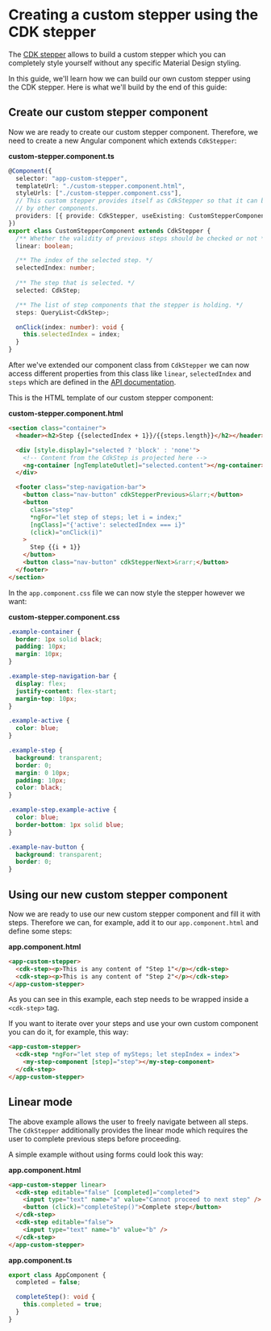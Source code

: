 # Creating a custom stepper using the CDK stepper

The [CDK stepper](https://material.angular.io/cdk/stepper/overview) allows to build a custom stepper which you can completely style yourself without any specific Material Design styling.

In this guide, we'll learn how we can build our own custom stepper using the CDK stepper. Here is what we'll build by the end of this guide:

<!-- example(cdk-custom-stepper-without-form) -->

## Create our custom stepper component

Now we are ready to create our custom stepper component. Therefore, we need to create a new Angular component which extends `CdkStepper`:

**custom-stepper.component.ts**

```ts
@Component({
  selector: "app-custom-stepper",
  templateUrl: "./custom-stepper.component.html",
  styleUrls: ["./custom-stepper.component.css"],
  // This custom stepper provides itself as CdkStepper so that it can be recognized
  // by other components.
  providers: [{ provide: CdkStepper, useExisting: CustomStepperComponent }]
})
export class CustomStepperComponent extends CdkStepper {
  /** Whether the validity of previous steps should be checked or not */
  linear: boolean;

  /** The index of the selected step. */
  selectedIndex: number;
  
  /** The step that is selected. */
  selected: CdkStep;

  /** The list of step components that the stepper is holding. */
  steps: QueryList<CdkStep>;

  onClick(index: number): void {
    this.selectedIndex = index;
  }
}
```

After we've extended our component class from `CdkStepper` we can now access different properties from this class like `linear`, `selectedIndex` and `steps` which are defined in the [API documentation](https://material.angular.io/cdk/stepper/api#CdkStepper).

This is the HTML template of our custom stepper component:

**custom-stepper.component.html**

```html
<section class="container">
  <header><h2>Step {{selectedIndex + 1}}/{{steps.length}}</h2></header>

  <div [style.display]="selected ? 'block' : 'none'">
    <!-- Content from the CdkStep is projected here -->
    <ng-container [ngTemplateOutlet]="selected.content"></ng-container>
  </div>

  <footer class="step-navigation-bar">
    <button class="nav-button" cdkStepperPrevious>&larr;</button>
    <button
      class="step"
      *ngFor="let step of steps; let i = index;"
      [ngClass]="{'active': selectedIndex === i}"
      (click)="onClick(i)"
    >
      Step {{i + 1}}
    </button>
    <button class="nav-button" cdkStepperNext>&rarr;</button>
  </footer>
</section>
```

In the `app.component.css` file we can now style the stepper however we want:

**custom-stepper.component.css**

```css
.example-container {
  border: 1px solid black;
  padding: 10px;
  margin: 10px;
}

.example-step-navigation-bar {
  display: flex;
  justify-content: flex-start;
  margin-top: 10px;
}

.example-active {
  color: blue;
}

.example-step {
  background: transparent;
  border: 0;
  margin: 0 10px;
  padding: 10px;
  color: black;
}

.example-step.example-active {
  color: blue;
  border-bottom: 1px solid blue;
}

.example-nav-button {
  background: transparent;
  border: 0;
}
```

## Using our new custom stepper component

Now we are ready to use our new custom stepper component and fill it with steps. Therefore we can, for example, add it to our `app.component.html` and define some steps:

**app.component.html**

```html
<app-custom-stepper>
  <cdk-step><p>This is any content of "Step 1"</p></cdk-step>
  <cdk-step><p>This is any content of "Step 2"</p></cdk-step>
</app-custom-stepper>
```

As you can see in this example, each step needs to be wrapped inside a `<cdk-step>` tag.

If you want to iterate over your steps and use your own custom component you can do it, for example, this way:

```html
<app-custom-stepper>
  <cdk-step *ngFor="let step of mySteps; let stepIndex = index">
    <my-step-component [step]="step"></my-step-component>
  </cdk-step>
</app-custom-stepper>
```

## Linear mode

The above example allows the user to freely navigate between all steps. The `CdkStepper` additionally provides the linear mode which requires the user to complete previous steps before proceeding.

A simple example without using forms could look this way:

**app.component.html**

```html
<app-custom-stepper linear>
  <cdk-step editable="false" [completed]="completed">
    <input type="text" name="a" value="Cannot proceed to next step" />
    <button (click)="completeStep()">Complete step</button>
  </cdk-step>
  <cdk-step editable="false">
    <input type="text" name="b" value="b" />
  </cdk-step>
</app-custom-stepper>
```

**app.component.ts**

```ts
export class AppComponent {
  completed = false;

  completeStep(): void {
    this.completed = true;
  }
}
```
